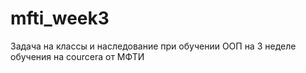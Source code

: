 # mfti_week3
Задача на классы и наследование при обучении ООП на 3 неделе обучения на courcera от МФТИ
